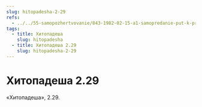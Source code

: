 ```yaml
---
slug: hitopadesha-2-29
refs:
  - ../../55-samopozhertvovanie/843-1982-02-15-a1-samopredanie-put-k-probuzhdeniyu-istinnogo-ya.md
tags:
  - title: Хитопадеша
    slug: hitopadesha
  - title: Хитопадеша 2.29
    slug: hitopadesha-2-29
---
```


# Хитопадеша 2.29

«Хитопадеша», 2.29.
